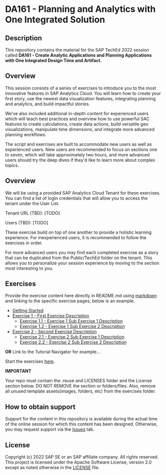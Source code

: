 # DA161 - Planning and Analytics with One Integrated Solution

## Description

This repository contains the material for the SAP TechEd 2022 session called **DA161 - Create Analytic Applications and Planning Applications with One Integrated Design Time and Artifact.**

## Overview

This session consists of a series of exercises to introduce you to the most innovative features in SAP Analytics Cloud. You will learn how to create your first story, use the newest data visualization features, integrating planning and analytics, and build impactful stories.

We've also included additional in-depth content for experienced users which will teach best practices and overview how to use powerful SAC features to create calculations, create data actions, build versatile geo visualizations, manipulate time dimensions, and integrate more advanced planning workflows.

The script and exercises are built to accommodate new users as well as experienced users. New users are recommended to focus on sections one to seven, which will take approximately two hours, and more advanced users should try the deep dives if they'd like to learn more about complex topics.

## Overview

We will be using a provided SAP Analytics Cloud Tenant for these exercises. You can find a list of login credentials that will allow you to access the tenant under the User List.

Tenant URL (TBD): [TODO]

Users (TBD): [TODO]

These exercise build on top of one another to provide a holistic learning experience. For inexperienced users, it is recommended to follow the exercises in order. 

For more advanced users you may find each completed exercise as a story that can be duplicated from the Public/TechEd folder on the tenant. This allows you to personalize your session experience by moving to the section most interesting to you.

## Exercises

Provide the exercise content here directly in README.md using [markdown](https://guides.github.com/features/mastering-markdown/) and linking to the specific exercise pages, below is an example.

- [Getting Started](exercises/ex0/)
- [Exercise 1 - First Exercise Description](exercises/ex1/)
    - [Exercise 1.1 - Exercise 1 Sub Exercise 1 Description](exercises/ex1#exercise-11-sub-exercise-1-description)
    - [Exercise 1.2 - Exercise 1 Sub Exercise 2 Description](exercises/ex1#exercise-12-sub-exercise-2-description)
- [Exercise 2 - Second Exercise Description](exercises/ex2/)
    - [Exercise 2.1 - Exercise 2 Sub Exercise 1 Description](exercises/ex2#exercise-21-sub-exercise-1-description)
    - [Exercise 2.2 - Exercise 2 Sub Exercise 2 Description](exercises/ex2#exercise-22-sub-exercise-2-description)

  
**OR** Link to the Tutorial Navigator for example...

Start the exercises [here](https://developers.sap.com/tutorials/abap-environment-trial-onboarding.html).

**IMPORTANT**

Your repo must contain the .reuse and LICENSES folder and the License section below. DO NOT REMOVE the section or folders/files. Also, remove all unused template assets(images, folders, etc) from the exercises folder. 

## How to obtain support

Support for the content in this repository is available during the actual time of the online session for which this content has been designed. Otherwise, you may request support via the [Issues](../../issues) tab.

## License
Copyright (c) 2022 SAP SE or an SAP affiliate company. All rights reserved. This project is licensed under the Apache Software License, version 2.0 except as noted otherwise in the [LICENSE](LICENSES/Apache-2.0.txt) file.
